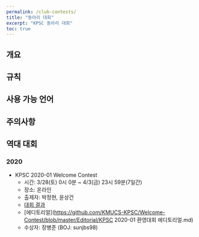 ```yaml
---
permalink: /club-contests/
title: "동아리 대회"
excerpt: "KPSC 동아리 대회"
toc: true
---
```


## 개요

## 규칙

## 사용 가능 언어

## 주의사항

## 역대 대회

### 2020

* KPSC 2020-01 Welcome Contest
    * 시간: 3/28(토) 0시 0분 ~ 4/3(금) 23시 59분(7일간)
    * 장소: 온라인
    * 출제자: 박정현, 윤상건
    * [대회 결과](https://github.com/KMUCS-KPSC/Welcome-Contest#KPSC-2020-01-환영대회)
    * [에디토리얼](https://github.com/KMUCS-KPSC/Welcome-Contest/blob/master/Editorial/KPSC 2020-01 환영대회 에디토리얼.md)
    * 수상자: 장병준 (BOJ: sunjbs98)

